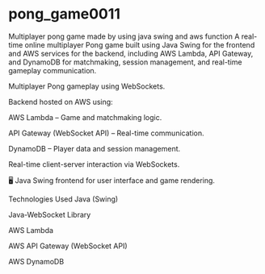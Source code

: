 # pong_game0011
Multiplayer pong game made by using java swing and aws function 
A real-time online multiplayer Pong game built using Java Swing for the frontend and AWS services for the backend, including AWS Lambda, API Gateway, and DynamoDB for matchmaking, session management, and real-time gameplay communication.

 Multiplayer Pong gameplay using WebSockets.

Backend hosted on AWS using:

AWS Lambda – Game and matchmaking logic.

API Gateway (WebSocket API) – Real-time communication.

DynamoDB – Player data and session management.

 Real-time client-server interaction via WebSockets.

🖥 Java Swing frontend for user interface and game rendering.


Technologies Used
Java (Swing)

Java-WebSocket Library

AWS Lambda

AWS API Gateway (WebSocket API)

AWS DynamoDB

